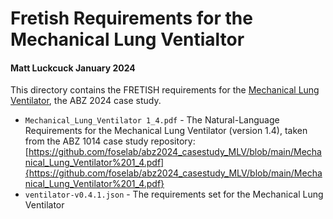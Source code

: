 # Fretish Requirements for the Mechanical Lung Ventialtor
#### Matt Luckcuck January 2024

This directory contains the FRETISH requirements for the [Mechanical Lung Ventilator](https://abz-conf.org/case-study/abz24/), the ABZ 2024 case study. 

* `Mechanical_Lung_Ventilator 1_4.pdf` - The Natural-Language Requirements for the Mechanical Lung Ventilator (version 1.4), taken from the ABZ 1014 case study repository: [https://github.com/foselab/abz2024_casestudy_MLV/blob/main/Mechanical_Lung_Ventilator%201_4.pdf]{https://github.com/foselab/abz2024_casestudy_MLV/blob/main/Mechanical_Lung_Ventilator%201_4.pdf}
* `ventilator-v0.4.1.json` - The requirements set for the Mechanical Lung Ventilator


